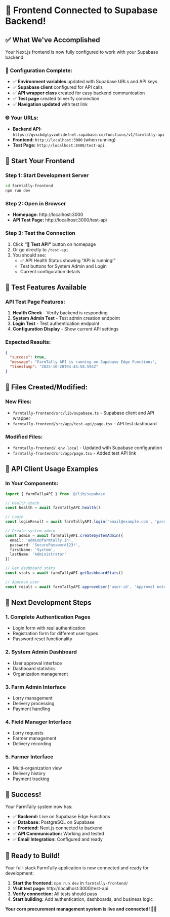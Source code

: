 # 🎯 Frontend Connected to Supabase Backend!

## ✅ **What We've Accomplished**

Your Next.js frontend is now fully configured to work with your Supabase backend:

### 🔧 **Configuration Complete:**
- ✅ **Environment variables** updated with Supabase URLs and API keys
- ✅ **Supabase client** configured for API calls
- ✅ **API wrapper class** created for easy backend communication
- ✅ **Test page** created to verify connection
- ✅ **Navigation updated** with test link

### 🌐 **Your URLs:**
- **Backend API:** `https://qvxcbdglyvzohzdefnet.supabase.co/functions/v1/farmtally-api`
- **Frontend:** `http://localhost:3000` (when running)
- **Test Page:** `http://localhost:3000/test-api`

## 🚀 **Start Your Frontend**

### Step 1: Start Development Server
```bash
cd farmtally-frontend
npm run dev
```

### Step 2: Open in Browser
- **Homepage:** http://localhost:3000
- **API Test Page:** http://localhost:3000/test-api

### Step 3: Test the Connection
1. Click **"🧪 Test API"** button on homepage
2. Or go directly to `/test-api`
3. You should see:
   - ✅ API Health Status showing "API is running!"
   - Test buttons for System Admin and Login
   - Current configuration details

## 🧪 **Test Features Available**

### API Test Page Features:
1. **Health Check** - Verify backend is responding
2. **System Admin Test** - Test admin creation endpoint
3. **Login Test** - Test authentication endpoint
4. **Configuration Display** - Show current API settings

### Expected Results:
```json
{
  "success": true,
  "message": "FarmTally API is running on Supabase Edge Functions",
  "timestamp": "2025-10-20T04:44:58.594Z"
}
```

## 📁 **Files Created/Modified:**

### New Files:
- `farmtally-frontend/src/lib/supabase.ts` - Supabase client and API wrapper
- `farmtally-frontend/src/app/test-api/page.tsx` - API test dashboard

### Modified Files:
- `farmtally-frontend/.env.local` - Updated with Supabase configuration
- `farmtally-frontend/src/app/page.tsx` - Added test API link

## 🎯 **API Client Usage Examples**

### In Your Components:
```typescript
import { farmTallyAPI } from '@/lib/supabase'

// Health check
const health = await farmTallyAPI.health()

// Login
const loginResult = await farmTallyAPI.login('email@example.com', 'password')

// Create system admin
const admin = await farmTallyAPI.createSystemAdmin({
  email: 'admin@farmtally.in',
  password: 'SecurePassword123!',
  firstName: 'System',
  lastName: 'Administrator'
})

// Get dashboard stats
const stats = await farmTallyAPI.getDashboardStats()

// Approve user
const result = await farmTallyAPI.approveUser('user-id', 'Approval notes')
```

## 🔄 **Next Development Steps**

### 1. **Complete Authentication Pages**
- Login form with real authentication
- Registration form for different user types
- Password reset functionality

### 2. **System Admin Dashboard**
- User approval interface
- Dashboard statistics
- Organization management

### 3. **Farm Admin Interface**
- Lorry management
- Delivery processing
- Payment handling

### 4. **Field Manager Interface**
- Lorry requests
- Farmer management
- Delivery recording

### 5. **Farmer Interface**
- Multi-organization view
- Delivery history
- Payment tracking

## 🎉 **Success!**

Your FarmTally system now has:
- ✅ **Backend:** Live on Supabase Edge Functions
- ✅ **Database:** PostgreSQL on Supabase
- ✅ **Frontend:** Next.js connected to backend
- ✅ **API Communication:** Working and tested
- ✅ **Email Integration:** Configured and ready

## 🚀 **Ready to Build!**

Your full-stack FarmTally application is now connected and ready for development:

1. **Start the frontend:** `npm run dev` in `farmtally-frontend/`
2. **Visit test page:** http://localhost:3000/test-api
3. **Verify connection:** All tests should pass
4. **Start building:** Add authentication, dashboards, and business logic

**Your corn procurement management system is live and connected! 🌾✨**